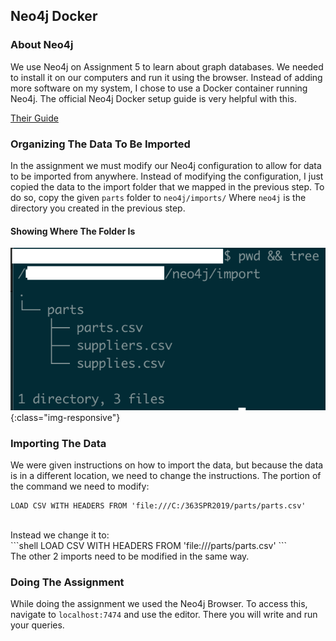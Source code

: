 ## Neo4j Docker

### About Neo4j <br>
We use Neo4j on Assignment 5 to learn about graph databases. We needed to
install it on our computers and run it using the browser. Instead of adding more
software on my system, I chose to use a Docker container running Neo4j. The
official Neo4j Docker setup guide is very helpful with this. 

[Their Guide](https://neo4j.com/developer/docker-run-neo4j/)

### Organizing The Data To Be Imported<br>
In the assignment we must modify our Neo4j configuration to allow for data to be
imported from anywhere. Instead of modifying the configuration, I just copied
the data to the import folder that we mapped in the previous step. To do so,
copy the given `parts` folder to `neo4j/imports/` Where `neo4j` is
the directory you created in the previous step. 

#### Showing Where The Folder Is <br>

![Showing where the files are put](images/neo4j1.png){:class="img-responsive"}

### Importing The Data <br>
We were given instructions on how to import the data, but because the data is in
a different location, we need to change the instructions. The portion of the
command we need to modify:
<br> 
```shell
LOAD CSV WITH HEADERS FROM 'file:///C:/363SPR2019/parts/parts.csv'
```
<br>
Instead we change it to: <br>
```shell
LOAD CSV WITH HEADERS FROM 'file:///parts/parts.csv'
```
<br>
The other 2 imports need to be modified in the same way. 

### Doing The Assignment <br> 
While doing the assignment we used the Neo4j Browser. To access this, navigate
to `localhost:7474` and use the editor. There you will write and
run your queries.

